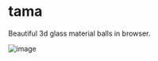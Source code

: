 # tama
Beautiful 3d glass material balls in browser.

![image](https://github.com/Kiotlin/tama/assets/21698963/cdad5743-7ca5-4960-b037-c5e2a671aafd)
